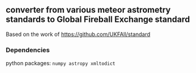 ## converter from various meteor astrometry standards to Global Fireball Exchange standard

Based on the work of
https://github.com/UKFAll/standard

### Dependencies
python packages: `numpy astropy xmltodict`

